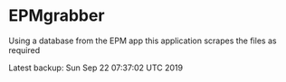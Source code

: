 # EPMgrabber
Using a database from the EPM app this application scrapes the files as required


Latest backup: Sun Sep 22 07:37:02 UTC 2019

